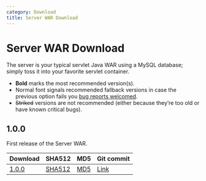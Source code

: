 ```yaml
---
category: Download
title: Server WAR Download
---
```


# Server WAR Download

The server is your typical servlet Java WAR using a MySQL database; simply toss it into your favorite servlet container.

- **Bold** marks the most recommended version(s).  
- Normal font signals recommended fallback versions in case the previous option fails you [bug reports welcomed](https://github.com/NICMx/rdap-server/issues).  
- ~~Striked~~ versions are not recommended (either because they’re too old or have known critical bugs).  

## 1.0.0

First release of the Server WAR.

|Download |SHA512    |MD5    |Git commit|
|:--------|:---------|:------|:---------|
|[1.0.0](https://github.com/NICMx/releases/raw/master/RedDog/rdap-server-1.0.war)|[SHA512](https://github.com/NICMx/releases/raw/master/RedDog/rdap-server-1.0.sha)|[MD5](https://github.com/NICMx/releases/raw/master/RedDog/rdap-server-1.0.md5)|[Link](https://github.com/NICMx/rdap-server)|

